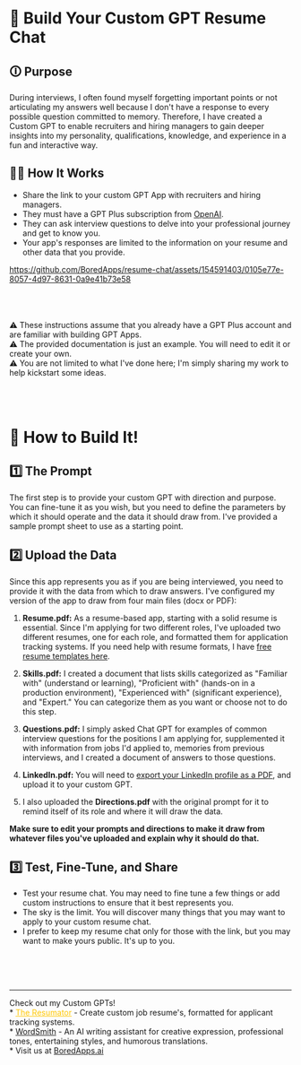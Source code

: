 # 🎉 Build Your Custom GPT Resume Chat

## 🛈 Purpose
During interviews, I often found myself forgetting important points or not articulating my answers well because I don't have a response to every possible question committed to memory. Therefore, I have created a Custom GPT to enable recruiters and hiring managers to gain deeper insights into my personality, qualifications, knowledge, and experience in a fun and interactive way.

## 🤷🏽 How It Works
* Share the link to your custom GPT App with recruiters and hiring managers.
* They must have a GPT Plus subscription from [OpenAI](https://www.openai.com/).
* They can ask interview questions to delve into your professional journey and get to know you.
* Your app's responses are limited to the information on your resume and other data that you provide.

  

https://github.com/BoredApps/resume-chat/assets/154591403/0105e77e-8057-4d97-8631-0a9e41b73e58


<br>
<br>
<br>
⚠️ These instructions assume that you already have a GPT Plus account and are familiar with building GPT Apps.<br>
⚠️ The provided documentation is just an example. You will need to edit it or create your own.<br>
⚠️ You are not limited to what I've done here; I'm simply sharing my work to help kickstart some ideas.<br>
<br>
<br>
<br>

# 👷 How to Build It!

## 1️⃣ The Prompt
The first step is to provide your custom GPT with direction and purpose. You can fine-tune it as you wish, but you need to define the parameters by which it should operate and the data it should draw from. 
I've provided a sample prompt sheet to use as a starting point.

## 2️⃣ Upload the Data
Since this app represents you as if you are being interviewed, you need to provide it with the data from which to draw answers. I've configured my version of the app to draw from four main files (docx or PDF):

1. **Resume.pdf:** As a resume-based app, starting with a solid resume is essential. Since I'm applying for two different roles, I've uploaded two different resumes, one for each role,
and formatted them for application tracking systems. If you need help with resume formats, I have [free resume templates here](https://github.com/BoredApps/Free-Resume-Templates).

3. **Skills.pdf:** I created a document that lists skills categorized as "Familiar with" (understand or learning), "Proficient with" (hands-on in a production environment), "Experienced with" (significant experience),
and "Expert." You can categorize them as you want or choose not to do this step.

6. **Questions.pdf:** I simply asked Chat GPT for examples of common interview questions for the positions I am applying for, supplemented it with information from jobs I'd applied to, memories from previous interviews, and I created a document of answers to those questions.

7. **LinkedIn.pdf:** You will need to [export your LinkedIn profile as a PDF](https://www.linkedin.com/help/linkedin/answer/a541960/save-a-profile-as-a-pdf?lang=en-us&intendedLocale=en), and upload it to your custom GPT.

8. I also uploaded the **Directions.pdf** with the original prompt for it to remind itself of its role and where it will draw the data.

<b>Make sure to edit your prompts and directions to make it draw from whatever files you've uploaded and explain why it should do that.</b>

## 3️⃣ Test, Fine-Tune, and Share
* Test your resume chat. You may need to fine tune a few things or add custom instructions to ensure that it best represents you.
* The sky is the limit. You will discover many things that you may want to apply to your custom resume chat.
* I prefer to keep my resume chat only for those with the link, but you may want to make yours public. It's up to you. 
<br>
<br>
<br>
<hr>
Check out my Custom GPTs! <br>
* <a style="color:#ffc805;" href="https://chat.openai.com/g/g-JhRPT0uWY-the-resumator">The Resumator</a> - Create custom job resume's, formatted for applicant tracking systems.<br>
* <a href="https://chat.openai.com/g/g-dH2mK7Um0-wordsmith">WordSmith</a> - An AI writing assistant for creative expression, professional tones, entertaining styles, and humorous translations. <br>
* Visit us at <a href="https://BoredApss.ai">BoredApps.ai</a>
